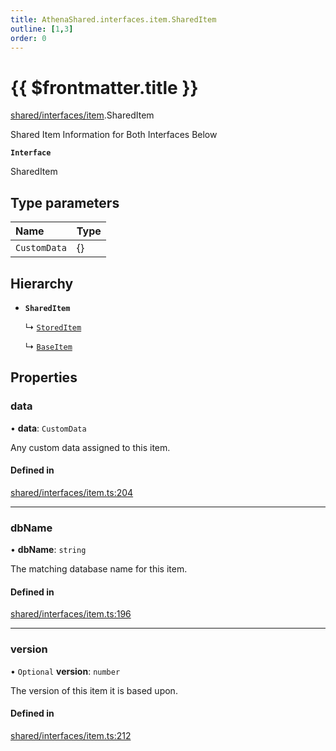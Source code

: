 ```yaml
---
title: AthenaShared.interfaces.item.SharedItem
outline: [1,3]
order: 0
---
```


# {{ $frontmatter.title }}


[shared/interfaces/item](../modules/shared_interfaces_item.md).SharedItem

Shared Item Information for Both Interfaces Below

**`Interface`**

SharedItem

## Type parameters

| Name | Type |
| :------ | :------ |
| `CustomData` | {} |

## Hierarchy

- **`SharedItem`**

  ↳ [`StoredItem`](shared_interfaces_item_StoredItem.md)

  ↳ [`BaseItem`](shared_interfaces_item_BaseItem.md)

## Properties

### data

• **data**: `CustomData`

Any custom data assigned to this item.

#### Defined in

[shared/interfaces/item.ts:204](https://github.com/Stuyk/altv-athena/blob/7805c27/src/core/shared/interfaces/item.ts#L204)

___

### dbName

• **dbName**: `string`

The matching database name for this item.

#### Defined in

[shared/interfaces/item.ts:196](https://github.com/Stuyk/altv-athena/blob/7805c27/src/core/shared/interfaces/item.ts#L196)

___

### version

• `Optional` **version**: `number`

The version of this item it is based upon.

#### Defined in

[shared/interfaces/item.ts:212](https://github.com/Stuyk/altv-athena/blob/7805c27/src/core/shared/interfaces/item.ts#L212)
